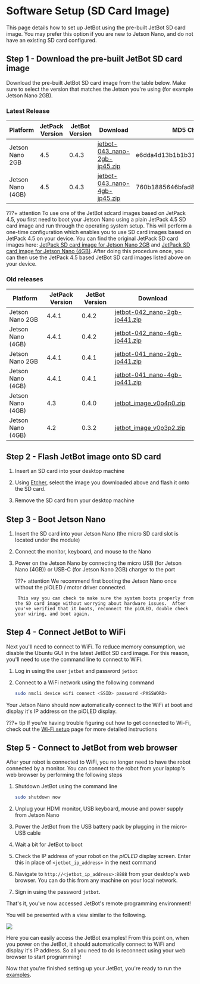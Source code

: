 # Software Setup (SD Card Image)

This page details how to set up JetBot using the pre-built JetBot SD card image. You may prefer this option if you are new to Jetson Nano, and do not have an existing SD card configured.


## Step 1 - Download the pre-built JetBot SD card image

Download the pre-built JetBot SD card image from the table below.  Make sure to select the version that matches the Jetson you're using  (for example Jetson Nano 2GB).

### Latest Release

| Platform | JetPack Version | JetBot Version | Download | MD5 Checksum | 
|--------|-----------------|----------------|--------|----|
| Jetson Nano 2GB | 4.5 | 0.4.3 | [jetbot-043_nano-2gb-jp45.zip](https://drive.google.com/file/d/1tsuSY3iZrfiKu4ww-RX-eCPcwuT2DPwJ/view?usp=sharing) | e6dda4d13b1b1b31f648402b9b742152 |
| Jetson Nano (4GB) | 4.5 | 0.4.3 | [jetbot-043_nano-4gb-jp45.zip](https://drive.google.com/file/d/1o08RPDRZuDloP_o76tCoSngvq1CVuCDh/view?usp=sharing) | 760b1885646bfad8590633acca014289 |

???+ attention
    To use one of the JetBot sdcard images based on JetPack 4.5, you first need to boot your Jetson Nano using a plain JetPack 4.5 SD card image and run through the operating system setup.
    This will perform a one-time configuration which enables you to use SD card images based on JetPack 4.5 on your device.  You can find the original JetPack SD card images
    here: [JetPack SD card image for Jetson Nano 2GB](https://developer.nvidia.com/jetson-nano-2gb-sd-card-image) and [JetPack SD card image for Jetson Nano (4GB)](https://developer.nvidia.com/jetson-nano-sd-card-image).  After doing this procedure once, you can then use the JetPack 4.5 based JetBot SD card images listed above on your device.


### Old releases

| Platform | JetPack Version | JetBot Version | Download |
|--------|-----------------|----------------|--------|
| Jetson Nano 2GB | 4.4.1 | 0.4.2 | [jetbot-042_nano-2gb-jp441.zip](https://drive.google.com/file/d/1uiWz6QTcqB3wzN81gdv_zY8t_V3ZzkNE/view) |
| Jetson Nano (4GB) | 4.4.1 | 0.4.2 | [jetbot-042_nano-4gb-jp441.zip](https://drive.google.com/file/d/1MAX1ibJvcLulKQeMtxbjMhsrOevBfUJd/view) |
| Jetson Nano 2GB | 4.4.1 | 0.4.1 | [jetbot-041_nano-2gb-jp441.zip](https://drive.google.com/file/d/1d03TOrQyffxFsv_Nhp-XQ7Q3-nCHbT9a/view) |
| Jetson Nano (4GB) | 4.4.1 | 0.4.1 | [jetbot-041_nano-4gb-jp441.zip](https://drive.google.com/file/d/1yQ5MEiiBxbytCXHFPPBi-5SAxWklhZQA/view) |
| Jetson Nano (4GB) | 4.3 | 0.4.0 | [jetbot_image_v0p4p0.zip](https://drive.google.com/open?id=1G5nw0o3Q6E08xZM99ZfzQAe7-qAXxzHN) |
| Jetson Nano (4GB) | 4.2 | 0.3.2 | [jetbot_image_v0p3p2.zip](https://drive.google.com/open?id=1GF2D814hkViwluZ5SgNKW56cQu_5Ekt5) | 

## Step 2 - Flash JetBot image onto SD card

1. Insert an SD card into your desktop machine

3. Using [Etcher](https://www.balena.io/etcher/), select the image you downloaded above and flash it onto the SD card.

4. Remove the SD card from your desktop machine

## Step 3 - Boot Jetson Nano

1. Insert the SD card into your Jetson Nano (the micro SD card slot is located 
   under the module)

2. Connect the monitor, keyboard, and mouse to the Nano
3. Power on the Jetson Nano by connecting the micro USB (for Jetson Nano (4GB)) or USB-C (for Jetson Nano 2GB) charger to the port

    ???+ attention 
        We recommend first booting the Jetson Nano once without the piOLED / motor driver connected.

        This way you can check to make sure the system boots properly from the SD card image without worrying about hardware issues.  After you've verified that it boots, reconnect the piOLED, double check your wiring, and boot again.

## Step 4 - Connect JetBot to WiFi

Next you'll need to connect to WiFi.  To reduce memory consumption, we disable the Ubuntu GUI in the latest JetBot SD card image.  For this reason, you'll need to use the command line to connect to WiFi.

1. Log in using the user ``jetbot`` and password ``jetbot``
    
2. Connect to a WiFi network using the following command

    ```bash
    sudo nmcli device wifi connect <SSID> password <PASSWORD>
    ```
    
Your Jetson Nano should now automatically connect to the WiFi at boot and display it's IP address on the piOLED display.

???+ tip
    If you're having trouble figuring out how to get connected to Wi-Fi, check out the [Wi-Fi setup](wifi_setup.md) page for more detailed instructions 

## Step 5 - Connect to JetBot from web browser

After your robot is connected to WiFi, you no longer need to have the robot connected by a monitor.  You can connect to the robot from your laptop's web browser by performing the following steps

1. Shutdown JetBot using the command line

    ```bash
    sudo shutdown now
    ```

2. Unplug your HDMI monitor, USB keyboard, mouse and power supply from Jetson Nano

3. Power the JetBot from the USB battery pack by plugging in the micro-USB cable
4. Wait a bit for JetBot to boot
2. Check the IP address of your robot on the *piOLED* display screen.  Enter this in place of ``<jetbot_ip_address>`` in the next command
3. Navigate to ``http://<jetbot_ip_address>:8888`` from your desktop's web browser. You can do this from any machine on your local network.  
4. Sign in using the password ``jetbot``.

That's it, you've now accessed JetBot's remote programming environment! 

You will be presented with a view similar to the following. 

![](../images/docker_jupyter-on-browser.png)

Here you can easily access the JetBot examples!  From this point on, when you power on the JetBot, it should automatically connect to WiFi and display it's IP address.  So all you need to do is reconnect using your web browser to start programming!

Now that you're finished setting up your JetBot, you're ready to run the [examples](../examples/basic_motion.md).
